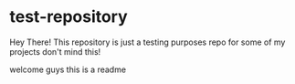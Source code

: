 # test-repository

Hey There! This repository is just a testing purposes repo for some of my projects don't mind this!


welcome guys this is a readme
